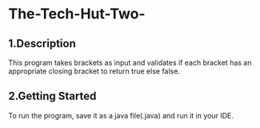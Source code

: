 # The-Tech-Hut-Two-

1.Description 
 --------------
This program takes brackets as input and validates if each bracket has an appropriate closing bracket to return true else false.

2.Getting Started
 --------------
To run the program, save it as a java file(.java) and run it in your IDE.

